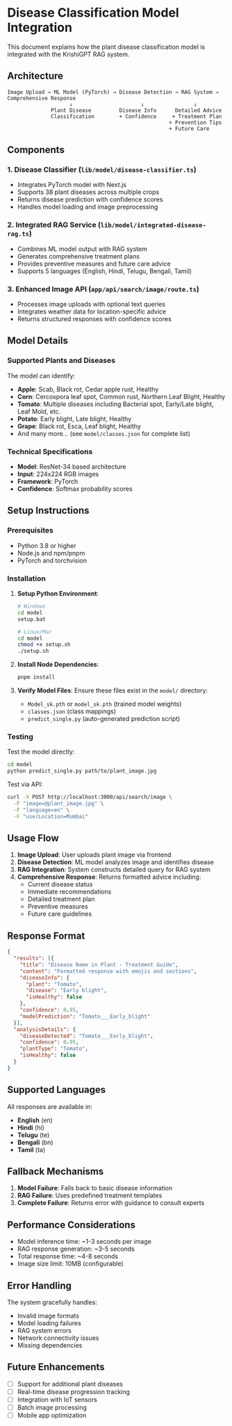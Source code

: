 # Disease Classification Model Integration

This document explains how the plant disease classification model is integrated with the KrishiGPT RAG system.

## Architecture

```
Image Upload → ML Model (PyTorch) → Disease Detection → RAG System → Comprehensive Response
                    ↓                      ↓                ↓
              Plant Disease         Disease Info      Detailed Advice
              Classification        + Confidence     + Treatment Plan
                                                    + Prevention Tips
                                                    + Future Care
```

## Components

### 1. Disease Classifier (`lib/model/disease-classifier.ts`)
- Integrates PyTorch model with Next.js
- Supports 38 plant diseases across multiple crops
- Returns disease prediction with confidence scores
- Handles model loading and image preprocessing

### 2. Integrated RAG Service (`lib/model/integrated-disease-rag.ts`)
- Combines ML model output with RAG system
- Generates comprehensive treatment plans
- Provides preventive measures and future care advice
- Supports 5 languages (English, Hindi, Telugu, Bengali, Tamil)

### 3. Enhanced Image API (`app/api/search/image/route.ts`)
- Processes image uploads with optional text queries
- Integrates weather data for location-specific advice
- Returns structured responses with confidence scores

## Model Details

### Supported Plants and Diseases
The model can identify:
- **Apple**: Scab, Black rot, Cedar apple rust, Healthy
- **Corn**: Cercospora leaf spot, Common rust, Northern Leaf Blight, Healthy  
- **Tomato**: Multiple diseases including Bacterial spot, Early/Late blight, Leaf Mold, etc.
- **Potato**: Early blight, Late blight, Healthy
- **Grape**: Black rot, Esca, Leaf blight, Healthy
- And many more... (see `model/classes.json` for complete list)

### Technical Specifications
- **Model**: ResNet-34 based architecture
- **Input**: 224x224 RGB images
- **Framework**: PyTorch
- **Confidence**: Softmax probability scores

## Setup Instructions

### Prerequisites
- Python 3.8 or higher
- Node.js and npm/pnpm
- PyTorch and torchvision

### Installation

1. **Setup Python Environment**:
   ```bash
   # Windows
   cd model
   setup.bat
   
   # Linux/Mac
   cd model
   chmod +x setup.sh
   ./setup.sh
   ```

2. **Install Node Dependencies**:
   ```bash
   pnpm install
   ```

3. **Verify Model Files**:
   Ensure these files exist in the `model/` directory:
   - `Model_sk.pth` or `model_sk.pth` (trained model weights)
   - `classes.json` (class mappings)
   - `predict_single.py` (auto-generated prediction script)

### Testing

Test the model directly:
```bash
cd model
python predict_single.py path/to/plant_image.jpg
```

Test via API:
```bash
curl -X POST http://localhost:3000/api/search/image \
  -F "image=@plant_image.jpg" \
  -F "language=en" \
  -F "userLocation=Mumbai"
```

## Usage Flow

1. **Image Upload**: User uploads plant image via frontend
2. **Disease Detection**: ML model analyzes image and identifies disease
3. **RAG Integration**: System constructs detailed query for RAG system
4. **Comprehensive Response**: Returns formatted advice including:
   - Current disease status
   - Immediate recommendations  
   - Detailed treatment plan
   - Preventive measures
   - Future care guidelines

## Response Format

```json
{
  "results": [{
    "title": "Disease Name in Plant - Treatment Guide",
    "content": "Formatted response with emojis and sections",
    "diseaseInfo": {
      "plant": "Tomato",
      "disease": "Early blight", 
      "isHealthy": false
    },
    "confidence": 0.95,
    "modelPrediction": "Tomato___Early_blight"
  }],
  "analysisDetails": {
    "diseaseDetected": "Tomato___Early_blight",
    "confidence": 0.95,
    "plantType": "Tomato",
    "isHealthy": false
  }
}
```

## Supported Languages

All responses are available in:
- **English** (en)
- **Hindi** (hi) 
- **Telugu** (te)
- **Bengali** (bn)
- **Tamil** (ta)

## Fallback Mechanisms

1. **Model Failure**: Falls back to basic disease information
2. **RAG Failure**: Uses predefined treatment templates
3. **Complete Failure**: Returns error with guidance to consult experts

## Performance Considerations

- Model inference time: ~1-3 seconds per image
- RAG response generation: ~3-5 seconds
- Total response time: ~4-8 seconds
- Image size limit: 10MB (configurable)

## Error Handling

The system gracefully handles:
- Invalid image formats
- Model loading failures  
- RAG system errors
- Network connectivity issues
- Missing dependencies

## Future Enhancements

- [ ] Support for additional plant diseases
- [ ] Real-time disease progression tracking
- [ ] Integration with IoT sensors
- [ ] Batch image processing
- [ ] Mobile app optimization
